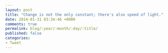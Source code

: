 ```yaml
---
layout: post
title: "Change is not the only constant; there's also speed of light."
date: 2014-01-31 03:34:46 +0000
comments: true
permalink: blog/:year/:month/:day/:title/
published: false
categories: 
- Tweet
---
```


